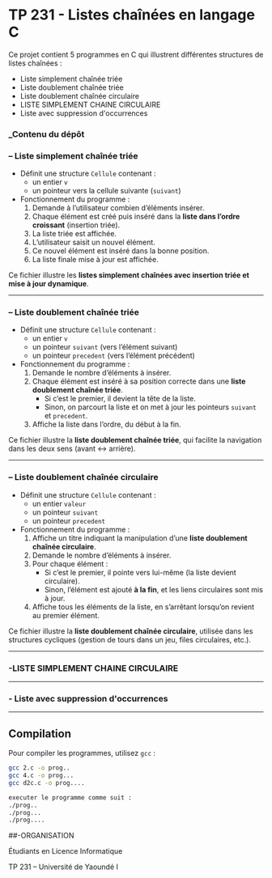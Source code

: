 # TP 231 - Listes chaînées en langage C

Ce projet contient 5 programmes en C qui illustrent différentes structures de listes chaînées :  
- Liste simplement chaînée triée  
- Liste doublement chaînée triée  
- Liste doublement chaînée circulaire
-  LISTE SIMPLEMENT CHAINE CIRCULAIRE
-  Liste avec suppression d'occurrences

### _Contenu du dépôt

###  – Liste simplement chaînée triée
- Définit une structure `Cellule` contenant :
  - un entier `v`
  - un pointeur vers la cellule suivante (`suivant`)
- Fonctionnement du programme :
  1. Demande à l’utilisateur combien d’éléments insérer.  
  2. Chaque élément est créé puis inséré dans la **liste dans l’ordre croissant** (insertion triée).  
  3. La liste triée est affichée.  
  4. L’utilisateur saisit un nouvel élément.  
  5. Ce nouvel élément est inséré dans la bonne position.  
  6. La liste finale mise à jour est affichée.  

 Ce fichier illustre les **listes simplement chaînées avec insertion triée et mise à jour dynamique**.  

---

###  – Liste doublement chaînée triée
- Définit une structure `Cellule` contenant :
  - un entier `v`
  - un pointeur `suivant` (vers l’élément suivant)
  - un pointeur `precedent` (vers l’élément précédent)
- Fonctionnement du programme :
  1. Demande le nombre d’éléments à insérer.  
  2. Chaque élément est inséré à sa position correcte dans une **liste doublement chaînée triée**.  
     - Si c’est le premier, il devient la tête de la liste.  
     - Sinon, on parcourt la liste et on met à jour les pointeurs `suivant` et `precedent`.  
  3. Affiche la liste dans l’ordre, du début à la fin.  

 Ce fichier illustre la **liste doublement chaînée triée**, qui facilite la navigation dans les deux sens (avant ↔ arrière).  

---

###  – Liste doublement chaînée circulaire
- Définit une structure `Cellule` contenant :
  - un entier `valeur`
  - un pointeur `suivant`
  - un pointeur `precedent`
- Fonctionnement du programme :
  1. Affiche un titre indiquant la manipulation d’une **liste doublement chaînée circulaire**.  
  2. Demande le nombre d’éléments à insérer.  
  3. Pour chaque élément :  
     - Si c’est le premier, il pointe vers lui-même (la liste devient circulaire).  
     - Sinon, l’élément est ajouté **à la fin**, et les liens circulaires sont mis à jour.  
  4. Affiche tous les éléments de la liste, en s’arrêtant lorsqu’on revient au premier élément.  

 Ce fichier illustre la **liste doublement chaînée circulaire**, utilisée dans les structures cycliques (gestion de tours dans un jeu, files circulaires, etc.).  

---
### -LISTE SIMPLEMENT CHAINE CIRCULAIRE 
---
### - Liste avec suppression d'occurrences
---

##  Compilation

Pour compiler les programmes, utilisez `gcc` :

```bash
gcc 2.c -o prog..
gcc 4.c -o prog...
gcc d2c.c -o prog....

executer le programme comme suit :
./prog..
./prog...
./prog....
```
##-ORGANISATION 

Étudiants en Licence Informatique

TP 231 – Université de Yaoundé I

